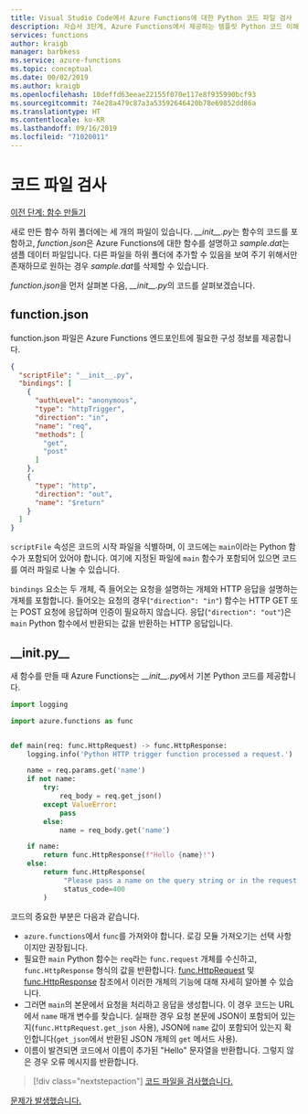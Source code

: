 ```yaml
---
title: Visual Studio Code에서 Azure Functions에 대한 Python 코드 파일 검사
description: 자습서 3단계, Azure Functions에서 제공하는 템플릿 Python 코드 이해
services: functions
author: kraigb
manager: barbkess
ms.service: azure-functions
ms.topic: conceptual
ms.date: 00/02/2019
ms.author: kraigb
ms.openlocfilehash: 10deffd63eeae22155f070e117e8f935990bcf93
ms.sourcegitcommit: 74e28a479c87a3a53592646420b78e69852dd86a
ms.translationtype: HT
ms.contentlocale: ko-KR
ms.lasthandoff: 09/16/2019
ms.locfileid: "71020011"
---
```

# <a name="examine-the-code-files"></a>코드 파일 검사

[이전 단계: 함수 만들기](tutorial-vs-code-serverless-python-02.md)

새로 만든 함수 하위 폴더에는 세 개의 파일이 있습니다. *\_\_init\_\_.py*는 함수의 코드를 포함하고, *function.json*은 Azure Functions에 대한 함수를 설명하고 *sample.dat*는 샘플 데이터 파일입니다. 다른 파일을 하위 폴더에 추가할 수 있음을 보여 주기 위해서만 존재하므로 원하는 경우 *sample.dat*를 삭제할 수 있습니다.

*function.json*을 먼저 살펴본 다음, *\_\_init\_\_.py*의 코드를 살펴보겠습니다.

## <a name="functionjson"></a>function.json

function.json 파일은 Azure Functions 엔드포인트에 필요한 구성 정보를 제공합니다.

```json
{
  "scriptFile": "__init__.py",
  "bindings": [
    {
      "authLevel": "anonymous",
      "type": "httpTrigger",
      "direction": "in",
      "name": "req",
      "methods": [
        "get",
        "post"
      ]
    },
    {
      "type": "http",
      "direction": "out",
      "name": "$return"
    }
  ]
}
```

`scriptFile` 속성은 코드의 시작 파일을 식별하며, 이 코드에는 `main`이라는 Python 함수가 포함되어 있어야 합니다. 여기에 지정된 파일에 `main` 함수가 포함되어 있으면 코드를 여러 파일로 나눌 수 있습니다.

`bindings` 요소는 두 개체, 즉 들어오는 요청을 설명하는 개체와 HTTP 응답을 설명하는 개체를 포함합니다. 들어오는 요청의 경우(`"direction": "in"`) 함수는 HTTP GET 또는 POST 요청에 응답하며 인증이 필요하지 않습니다. 응답(`"direction": "out"`)은 `main` Python 함수에서 반환되는 값을 반환하는 HTTP 응답입니다.

## <a name="__initpy__"></a>\_\_init.py\_\_

새 함수를 만들 때 Azure Functions는 *\_\_init\_\_.py*에서 기본 Python 코드를 제공합니다.

```python
import logging

import azure.functions as func


def main(req: func.HttpRequest) -> func.HttpResponse:
    logging.info('Python HTTP trigger function processed a request.')

    name = req.params.get('name')
    if not name:
        try:
            req_body = req.get_json()
        except ValueError:
            pass
        else:
            name = req_body.get('name')

    if name:
        return func.HttpResponse(f"Hello {name}!")
    else:
        return func.HttpResponse(
             "Please pass a name on the query string or in the request body",
             status_code=400
        )
```

코드의 중요한 부분은 다음과 같습니다.

- `azure.functions`에서 `func`를 가져와야 합니다. 로깅 모듈 가져오기는 선택 사항이지만 권장됩니다.
- 필요한 `main` Python 함수는 `req`라는 `func.request` 개체를 수신하고, `func.HttpResponse` 형식의 값을 반환합니다. [func.HttpRequest](/python/api/azure-functions/azure.functions.httprequest?view=azure-python) 및 [func.HttpResponse](/python/api/azure-functions/azure.functions.httpresponse?view=azure-python) 참조에서 이러한 개체의 기능에 대해 자세히 알아볼 수 있습니다.
- 그러면 `main`의 본문에서 요청을 처리하고 응답을 생성합니다. 이 경우 코드는 URL에서 `name` 매개 변수를 찾습니다. 실패한 경우 요청 본문에 JSON이 포함되어 있는지(`func.HttpRequest.get_json` 사용), JSON에 `name` 값이 포함되어 있는지 확인합니다(`get_json`에서 반환된 JSON 개체의 `get` 메서드 사용).
- 이름이 발견되면 코드에서 이름이 추가된 "Hello" 문자열을 반환합니다. 그렇지 않은 경우 오류 메시지를 반환합니다.

> [!div class="nextstepaction"]
> [코드 파일을 검사했습니다.](tutorial-vs-code-serverless-python-04.md)

[문제가 발생했습니다.](https://www.research.net/r/PWZWZ52?tutorial=vscode-functions-python&step=03-examine-code-files)
